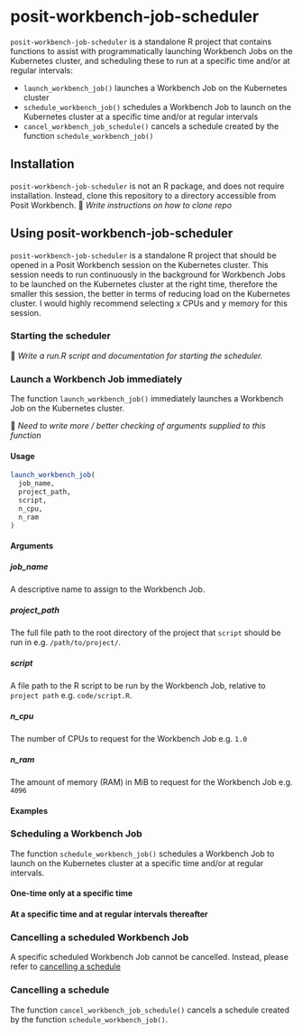 # posit-workbench-job-scheduler

`posit-workbench-job-scheduler` is a standalone R project that contains functions to assist with programmatically launching Workbench Jobs on the Kubernetes cluster, and scheduling these to run at a specific time and/or at regular intervals:

* `launch_workbench_job()` launches a Workbench Job on the Kubernetes cluster
* `schedule_workbench_job()` schedules a Workbench Job to launch on the Kubernetes cluster at a specific time and/or at regular intervals
* `cancel_workbench_job_schedule()` cancels a schedule created by the function `schedule_workbench_job()`

## Installation

`posit-workbench-job-scheduler` is not an R package, and does not require installation.  Instead, clone this repository to a directory accessible from Posit Workbench. :memo: _Write instructions on how to clone repo_

## Using posit-workbench-job-scheduler

`posit-workbench-job-scheduler` is a standalone R project that should be opened in a Posit Workbench session on the Kubernetes cluster.  This session needs to run continuously in the background for Workbench Jobs to be launched on the Kubernetes cluster at the right time, therefore the smaller this session, the better in terms of reducing load on the Kubernetes cluster.  I would highly recommend selecting x CPUs and y memory for this session.

### Starting the scheduler

:memo: _Write a run.R script and documentation for starting the scheduler._

### Launch a Workbench Job immediately

The function `launch_workbench_job()` immediately launches a Workbench Job on the Kubernetes cluster.

:memo: _Need to write more / better checking of arguments supplied to this function_

#### Usage

```R
launch_workbench_job(
  job_name,
  project_path,
  script,
  n_cpu,
  n_ram
)
```

#### Arguments

##### job_name

A descriptive name to assign to the Workbench Job.

##### project_path

The full file path to the root directory of the project that `script` should be run in e.g. `/path/to/project/`.

##### script

A file path to the R script to be run by the Workbench Job, relative to `project path` e.g. `code/script.R`.

##### n_cpu

The number of CPUs to request for the Workbench Job e.g. `1.0`

##### n_ram

The amount of memory (RAM) in MiB to request for the Workbench Job e.g. `4096`

#### Examples

### Scheduling a Workbench Job

The function `schedule_workbench_job()` schedules a Workbench Job to launch on the Kubernetes cluster at a specific time and/or at regular intervals.



#### One-time only at a specific time



#### At a specific time and at regular intervals thereafter


### Cancelling a scheduled Workbench Job

A specific scheduled Workbench Job cannot be cancelled.  Instead, please refer to [cancelling a schedule](#cancelling-a-schedule)

### Cancelling a schedule

The function `cancel_workbench_job_schedule()` cancels a schedule created by the function `schedule_workbench_job()`.
